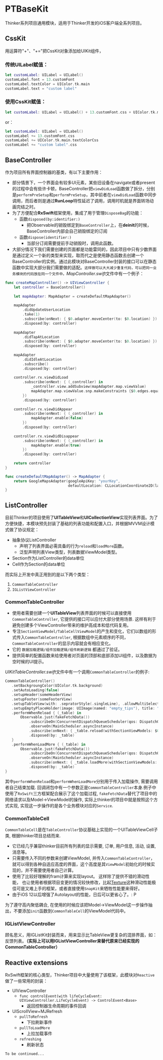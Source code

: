 # PTBaseKit

Thinker系列项目通用模块，适用于Thinker开发的iOS客户端全系列项目。

## CssKit

用运算符"+"、"+="把CssKit对象添加给UIKit组件，

### 传统UILabel赋值：

 ```swift
 let customLabel: UILabel = UILabel()
 customLabel.font = 13.customFont
 customLabel.textColor = UIColor.tk.main
 customLabel.text = "custom label"
 ```

### 使用CssKit赋值：

 ```swift
 let customLabel: UILabel = UILabel() + 13.customFont.css + UIColor.tk.main.textColorCss + "custom label".css
 ```

or：

```swift
let customLabel: UILabel = UILabel()
customLabel += 13.customFont.css
customLabel += UIColor.tk.main.textColorCss
customLabel += "custom label".css
```



## BaseController

作为项目所有界面控制器的基类，有以下主要作用：

- 部分情景下，一个界面会有较多UI元素，某些旧设备在navigate或者present的过程中会有些许卡顿，BaseController把`viewDidLoad`函数做了拆分，分别是`performPreSetup`和`performPreSetup`，其中前者在`viewDidLoad`函数中同步调用，而后者则是通过**RunLoop**特性延迟了调用，调用时机就是界面转场动画完结之时。
- 为了方便配合**RxSwift**框架使用，集成了用于管理`DisposeBag`的功能：
  - 函数`disposed(by:identifier:)`
    - 把Observable的销毁绑定到`BaseController`上，在**deinit**的时候，BaseController内部会自己销毁绑定的订阅
  - 函数`dispose(identifier:)`
    - 当部分订阅需要提前手动销毁时，调用此函数。
- 大部分情况下我们需要创建的页面都是功能雷同的，因此项目中只有少数界面是通过定义一个新的类型来实现，取而代之是使用静态函数去创建一个BaseController的实例。通过此模块对BaseController封装的接口可以在静态函数中实现大部分我们需要做的适配。`这样做可以大大减少重复代码，可以把同一业务模块的代码放在同一个文件中。`*MapController.swift*文件中有一个例子：

```swift
func createMapController() -> UIViewController {
    let controller = BaseController()
    
    let mapAdapter: MapAdapter = createDefaultMapAdapter()
    
    mapAdapter
        .didUpdateUserLocation
        .take(1)
        .subscribe(onNext: { $0.adapter.moveCenter(to: $0.location) })
        .disposed(by: controller)
    
    mapAdapter
        .didTapAtLocation
        .subscribe(onNext: { $0.adapter.moveCenter(to: $0.location) })
        .disposed(by: controller)
    
    mapAdapter
        .didIdleAtLocation
        .subscribe()
        .disposed(by: controller)
    
    controller.rx.viewDidLoad
        .subscribe(onNext: { (_controller) in
            _controller.view.addSubview(mapAdapter.map.viewValue)
            mapAdapter.map.viewValue.snp.makeConstraints {$0.edges.equalToSuperview()}
        })
        .disposed(by: controller)
    
    controller.rx.viewDidAppear
        .subscribe(onNext: { (_controller) in
            mapAdapter.enable(false)
        })
        .disposed(by: controller)
    
    controller.rx.viewDidDisappear
        .subscribe(onNext: { (_controller) in
            mapAdapter.enable(true)
        })
        .disposed(by: controller)
    
    return controller
}

func createDefaultMapAdapter() -> MapAdapter {
    return GoogleMapsAdapter(googleApiKey: "yourKey",
                             defaultLocation: CLLocationCoordinate2D(latitude: 1.420612, longitude: 103.862463))
}
```



## ListController

目前Thinker的项目使用了**UITableView**和**UICollectionView**实现列表界面。为了方便快捷，本模块预先封装了基础的列表功能和配置入口，并根据MVVM设计模式做了协议规定：

- 抽象协议ListController
  - 声明了列表界面必需具备的行为`reload`和`loadMore`函数。
  - 泛型声明列表View类型，列表数据ViewModel类型。
- Section作为ListController的data单位
- Cell作为Section的data单位

而实际上开发中真正用到的是以下两个类型：

1. `CommonTableController`
2. `IGListViewController`

### CommonTableController

  - 使用者需要创建一个**UITableView**列表界面的时候可以直接使用`CommonTableController`, 它提供的接口可以应付大部分使用场景. 这样有利于避免创建多个ViewController带来的维护高成本和低代码复用。
  - 专注`SectionViewModel/TableCellViewModel`的产生和变化，它们以数组的形式传入`CommonTableController`, 根据数组中元素顺序的不同，`CommonTableController`的显示内容就会有相应变化。
  - 它的 `数据加载逻辑/组件加载逻辑/组件刷新逻辑` 都通过了验证。
  - 提供简单的配置函数来给使用者对页面的顶部和底部添加UI组件，以及数据为空时候的UI提示。

 *UIKitTableController.swift*文件中有一个调用`CommonTableController`的例子:

 ```swift
CommonTableController()
	.setBackgroungColor(UIColor.tk.background)
	.setAutoLoading(false)
	.setupHeader(someHeaderView)
	.setupFooter(someFooterView)
	.setupTableView(with: .sepratorStyle(.singleLine), .allowMultiSelection(true), .automaticallyAdjustsScrollViewInsets(false))
	.setupEmptyPlaceHolder(image: UIImage(named: "empty_tips"), title: "No data yet".attributed())
	.performWhenReload { (_table) in
		Observable.just(fakeFetchData())
			.subscribeOn(ConcurrentDispatchQueueScheduler(qos: DispatchQoS.default))
			.observeOn(MainScheduler.asyncInstance)
			.subscribe(onNext: { _table.reload(withSectionViewModels: $0) })
			.disposed(by: _table)
	}
	.performWhenLoadMore { (_table) in
		Observable.just(fakeFetchData())
			.subscribeOn(ConcurrentDispatchQueueScheduler(qos: DispatchQoS.default))
			.observeOn(MainScheduler.asyncInstance)
			.subscribe(onNext: { _table.loadMore(withSectionViewModels: $0, isLast: true) })
			.disposed(by: _table)
}
 ```
 其中`performWhenReload`和`performWhenLoadMore`分别用于传入加载操作, 需要调用者自己结束加载. 回调闭包中有一个参数正是`CommonTableController`本身.例子中使用了`RxSwift`三方框架配合展示了这个加载过程, `fakeFetchData`替代了项目中的网络请求以及Model->ViewModel的操作, 实际上thinker的项目中就是按照这个方式实现, 实现这一步操作的是各个业务模块对应的`Service`.

### CommonTableCell

  `CommonTableCell`是在`TableController`协议基础上实现的一个UITableViewCell子类, 根据thinker项目总结而来. 
  - 它已经几乎兼容thinker目前所有列表的显示需要, 订单, 用户信息, 活动, 设置, 消息等。
  - 只需要传入不同的参数来创建ViewModel, 并传入`CommonTableController`，就可以得到各种自适应高度的界面，这个高度是其`ViewModel`初始化的时候实现的，并不需要使用者自己计算。
  - 使用了比较好理解的fram计算来实现layout。 这样除了提供不错的滑动性能， 也让使用者根据项目变更的情况较快修改，比起[Texture](https://github.com/texturegroup/texture)这种滑动性能极佳可是又难上手的框架，或者直接使用`SnapKit`来牺牲性能要来得好。
  - 由于iOS 12以后增强了Autolayout的性能，日后可以更省心了。: P

  为了遵守高内聚低耦合, 在使用的时候应该把Model->ViewModel这一步操作抽出，不要添加`init`函数到`CommonTableCell`的ViewModel代码中。

### IGListViewController

顾名思义，用IGListKit封装而来，用来显示比TableView更复杂的混排界面，如：反馈列表。**（实际上可以用IGListViewController来替代原来已经实现的CommonTableController）**

## Reactive extensions

RxSwift框架的核心类型，Thinker项目中大量使用了该框架，此模块对`Reactive`做了一些常用的封装：

- UIViewController
  - `func controlEvent(with lifeCycleEvent: UIViewController.LifeCycleEvent) -> ControlEvent<Base>`
    - 返回控制器生命周期的事件回调
- UIScrollView+MJRefresh
  - `pullToRefresh`
    - 下拉刷新事件
  - `pullToLoadMore`
    - 上拉加载事件
  - `refreshing`
    - 刷新状态

`To be continued...`